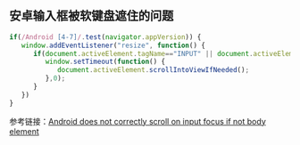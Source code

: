 ## 安卓输入框被软键盘遮住的问题

```javascript
if(/Android [4-7]/.test(navigator.appVersion)) {
   window.addEventListener("resize", function() {
      if(document.activeElement.tagName=="INPUT" || document.activeElement.tagName=="TEXTAREA") {
         window.setTimeout(function() {
            document.activeElement.scrollIntoViewIfNeeded();
         },0);
      }
   })
}
```

参考链接：[Android does not correctly scroll on input focus if not body element](https://stackoverflow.com/questions/23757345/android-does-not-correctly-scroll-on-input-focus-if-not-body-element)